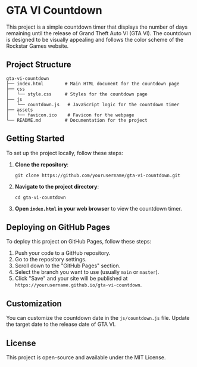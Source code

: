 # GTA VI Countdown

This project is a simple countdown timer that displays the number of days remaining until the release of Grand Theft Auto VI (GTA VI). The countdown is designed to be visually appealing and follows the color scheme of the Rockstar Games website.

## Project Structure

```
gta-vi-countdown
├── index.html        # Main HTML document for the countdown page
├── css
│   └── style.css     # Styles for the countdown page
├── js
│   └── countdown.js   # JavaScript logic for the countdown timer
├── assets
│   └── favicon.ico    # Favicon for the webpage
└── README.md         # Documentation for the project
```

## Getting Started

To set up the project locally, follow these steps:

1. **Clone the repository**:
   ```
   git clone https://github.com/yourusername/gta-vi-countdown.git
   ```

2. **Navigate to the project directory**:
   ```
   cd gta-vi-countdown
   ```

3. **Open `index.html` in your web browser** to view the countdown timer.

## Deploying on GitHub Pages

To deploy this project on GitHub Pages, follow these steps:

1. Push your code to a GitHub repository.
2. Go to the repository settings.
3. Scroll down to the "GitHub Pages" section.
4. Select the branch you want to use (usually `main` or `master`).
5. Click "Save" and your site will be published at `https://yourusername.github.io/gta-vi-countdown`.

## Customization

You can customize the countdown date in the `js/countdown.js` file. Update the target date to the release date of GTA VI.

## License

This project is open-source and available under the MIT License.